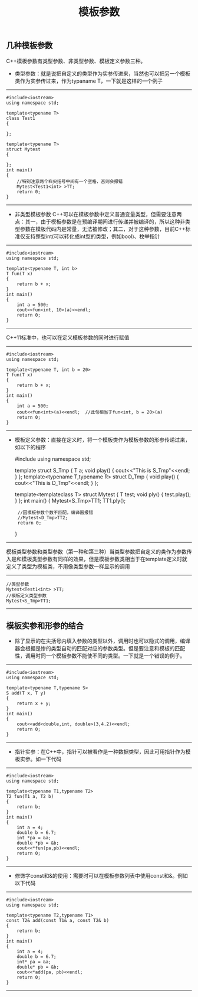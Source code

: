 ﻿---
layout: post
title: "模板参数"
data: 2017-12-7
description: "模板参数"
tag: STL
---

## 几种模板参数 ##

C++模板参数有类型参数、非类型参数、模板定义参数三种。

 - 类型参数：就是说把自定义的类型作为实参传进来，当然也可以把另一个模板类作为实参传过来，作为typaname T，一下就是这样的一个例子
 


----------


    #include<iostream>
    using namespace std;

    template<typename T>
    class Test1
    {

    };

    template<typename T>
    struct Mytest
    {

    };
    int main()
    {
        //特别注意两个右尖括号中间有一个空格，否则会报错
        Mytest<Test1<int> >TT;
        return 0;
    }


----------

 - 非类型模板参数
 C++可以在模板参数中定义普通变量类型，但需要注意两点：其一，由于模板参数是在预编译期间进行传递并被编译的，所以这种非类型参数在模板代码内是常量，无法被修改；其二，对于这种参数，目前C++标准仅支持整型int(可以转化成int型的类型，例如bool)、枚举指针


----------

    #include<iostream>
    using namespace std;

    template<typename T, int b>
    T fun(T x)
    {
        return b + x;
    }
    int main()
    {
        int a = 500;
        cout<<fun<int, 10>(a)<<endl;
        return 0;
    }
    


----------
C++11标准中，也可以在定义模板参数的同时进行赋值


----------

    #include<iostream>
    using namespace std;

    template<typename T, int b = 20>
    T fun(T x)
    {
        return b + x;
    }
    int main()
    {
        int a = 500;
        cout<<fun<int>(a)<<endl;  //此句相当于fun<int, b = 20>(a)
        return 0;
    }


----------

 - 模板定义参数：直接在定义时，将一个模板类作为模板参数的形参传递过来，如以下的程序
 

    #include<iostream>
    using namespace std;

    template<typename T>
    struct S_Tmp
    {
        T a;
        void play()
        {
            cout<<"This is S_Tmp"<<endl;
        }
    };
    template<typename T,typename R>
    struct D_Tmp
    {
        void play()
        {
            cout<<"This is D_Tmp"<<endl;
        }
    };

    template<template<typename S>class T>
    struct Mytest
    {
        T<int> test;
        void ply()
        {
            test.play();
        }
    };
    int main()
    {
        Mytest<S_Tmp>TT1;
        TT1.ply();

        //因模板参数个数不匹配，编译器报错
        //Mytest<D_Tmp>TT2;
        return 0;
    }
    


----------
模板类型参数和类型参数（第一种和第三种）当类型参数把自定义的类作为参数传入是和模板类型参数有同样的效果，但是模板参数类相当于在template定义时就定义了类型为模板类，不用像类型参数一样显示的调用


----------

    //类型参数
    Mytest<Test1<int> >TT;
    //模板定义类型参数
    Mytest<S_Tmp>TT1;
    


----------
## 模板实参和形参的结合 ##

 - 除了显示的在尖括号内填入参数的类型以外，调用时也可以隐式的调用，编译器会根据是惨的类型自动的匹配对应的参数类型。但是要注意和模板的匹配性，调用时同一个模板参数不能使不同的类型。一下就是一个错误的例子。


----------

    #include<iostream>
    using namespace std;

    template<typename T,typename S>
    S add(T x, T y)
    {
        return x + y;
    }
    int main()
    {
        cout<<add<double,int, double>(3,4.2)<<endl;
        return 0;
    }
    


----------

 - 指针实参：在C++中，指针可以被看作是一种数据类型，因此可用指针作为模板实参。如一下代码
 


----------

    #include<iostream>
    using namespace std;

    template<typename T1,typename T2>
    T2 fun(T1 a, T2 b)
    {
        return b;
    }
    int main()
    {
        int a = 4;
        double b = 6.7;
        int *pa = &a;
        double *pb = &b;
        cout<<*fun(pa,pb)<<endl;
        return 0;
    }


    


----------

 - 修饰字const和&的使用：需要时可以在模板参数列表中使用const和&。例如以下代码
 


----------


    #include<iostream>
    using namespace std;

    template<typename T2,typename T1>
    const T2& add(const T1& a, const T2& b)
    {
        return b;
    }
    int main()
    {
        int a = 4;
        double b = 6.7;
        int* pa = &a;
        double* pb = &b;
        cout<<*add(pa, pb)<<endl;
        return 0;
    }
    


----------
